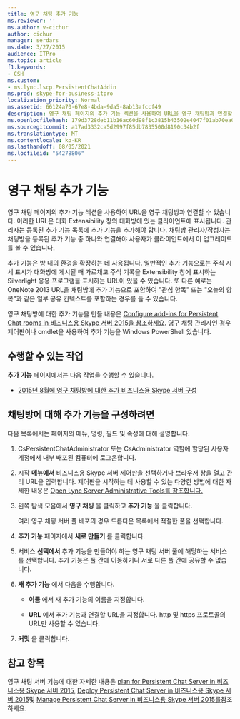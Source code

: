 ```yaml
---
title: 영구 채팅 추가 기능
ms.reviewer: ''
ms.author: v-cichur
author: cichur
manager: serdars
ms.date: 3/27/2015
audience: ITPro
ms.topic: article
f1.keywords:
- CSH
ms.custom:
- ms.lync.lscp.PersistentChatAddin
ms.prod: skype-for-business-itpro
localization_priority: Normal
ms.assetid: 66124a70-67e8-4bda-9da5-8ab13afccf49
description: 영구 채팅 페이지의 추가 기능 섹션을 사용하여 URL을 영구 채팅방과 연결할 수 있습니다. 이러한 URL은 대화 Extensibility 창의 대화방에 있는 클라이언트에 표시됩니다. 관리자는 등록된 추가 기능 목록에 추가 기능을 추가해야 합니다. 채팅방 관리자/작성자는 채팅방을 등록된 추가 기능 중 하나와 연결해야 사용자가 클라이언트에서 이 업그레이드를 볼 수 있습니다.
ms.openlocfilehash: 179d3728deb11b16ac60d98f1c3815b43502e4047f01ab70ea046cf6f66baa99
ms.sourcegitcommit: a17ad3332ca5d2997f85db7835500d8190c34b2f
ms.translationtype: MT
ms.contentlocale: ko-KR
ms.lasthandoff: 08/05/2021
ms.locfileid: "54278806"
---
```

# <a name="persistent-chat-add-in"></a>영구 채팅 추가 기능

영구 채팅  페이지의 추가 기능  섹션을 사용하여 URL을 영구 채팅방과 연결할 수 있습니다. 이러한 URL은 대화 Extensibility 창의 대화방에 있는 클라이언트에 표시됩니다. 관리자는 등록된 추가 기능 목록에 추가 기능을 추가해야 합니다. 채팅방 관리자/작성자는 채팅방을 등록된 추가 기능 중 하나와 연결해야 사용자가 클라이언트에서 이 업그레이드를 볼 수 있습니다.

추가 기능은 방 내의 환경을 확장하는 데 사용됩니다. 일반적인 추가 기능으로는 주식 시세 표시가 대화방에 게시될 때 가로채고 주식 기록을 Extensibility 창에 표시하는 Silverlight 응용 프로그램을 표시하는 URL이 있을 수 있습니다. 또 다른 예로는 OneNote 2013 URL을 채팅방에 추가 기능으로 포함하여 "관심 항목" 또는 "오늘의 항목"과 같은 일부 공유 컨텍스트를 포함하는 경우를 들 수 있습니다.

영구 채팅방에 대한 추가 기능을 만들 내용은 [Configure add-ins for Persistent Chat rooms in 비즈니스용 Skype 서버 2015을 참조하세요.](../../manage/persistent-chat/configure-add-ins.md) 영구 채팅 관리자인 경우 제어판이나 cmdlet을 사용하여 추가 기능을 Windows PowerShell 있습니다.

## <a name="tasks-that-you-can-perform"></a>수행할 수 있는 작업

**추가 기능** 페이지에서는 다음 작업을 수행할 수 있습니다.

- [2015년 8월에 영구 채팅방에 대한 추가 비즈니스용 Skype 서버 구성](../../manage/persistent-chat/configure-add-ins.md)

## <a name="to-configure-add-ins-for-chat-rooms"></a>채팅방에 대해 추가 기능을 구성하려면

다음 목록에서는 페이지의 메뉴, 명령, 필드 및 속성에 대해 설명합니다.

1. CsPersistentChatAdministrator 또는 CsAdministrator 역할에 할당된 사용자 계정에서 내부 배포된 컴퓨터에 로그온합니다.

2. 시작 **메뉴에서** 비즈니스용 Skype 서버 제어판을 선택하거나 브라우저 창을 열고 관리 URL을 입력합니다. 제어판을 시작하는 데 사용할 수 있는 다양한 방법에 대한 자세한 내용은 [Open Lync Server Administrative Tools를 참조합니다.](/previous-versions/office/lync-server-2013/lync-server-2013-open-lync-server-administrative-tools)

3. 왼쪽 탐색 모음에서 **영구 채팅** 을 클릭하고 **추가 기능** 을 클릭합니다.

    여러 영구 채팅 서버 풀 배포의 경우 드롭다운 목록에서 적절한 풀을 선택합니다.

4. **추가 기능** 페이지에서 **새로 만들기** 를 클릭합니다.

5. 서비스 **선택에서** 추가 기능을 만들어야 하는 영구 채팅 서버 풀에 해당하는 서비스를 선택합니다. 추가 기능은 풀 간에 이동하거나 서로 다른 풀 간에 공유할 수 없습니다.

6. **새 추가 기능** 에서 다음을 수행합니다.

   - **이름** 에서 새 추가 기능의 이름을 지정합니다.

   - **URL** 에서 추가 기능과 연결할 URL을 지정합니다. http 및 https 프로토콜의 URL만 사용할 수 있습니다.

7. **커밋** 을 클릭합니다.

## <a name="see-also"></a>참고 항목

영구 채팅 서버 기능에 대한 자세한 내용은 [plan for Persistent Chat Server in 비즈니스용 Skype 서버 2015,](../../plan-your-deployment/persistent-chat-server/persistent-chat-server.md) [Deploy Persistent Chat Server in 비즈니스용 Skype 서버 2015](../../deploy/deploy-persistent-chat-server/deploy-persistent-chat-server.md)및 [Manage Persistent Chat Server in 비즈니스용 Skype 서버 2015를](../../manage/persistent-chat/persistent-chat.md)참조하세요.